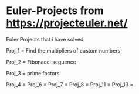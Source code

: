 # Euler-Projects from https://projecteuler.net/

Euler Projects that i have solved 

Proj_1 = Find the multipliers of custom numbers

Proj_2 = Fibonacci sequence

Proj_3 = prime factors

Proj_4 =
Proj_6 = 
Proj_7 = 
Proj_8 = 
Proj_11 = 
Proj_13 = 

